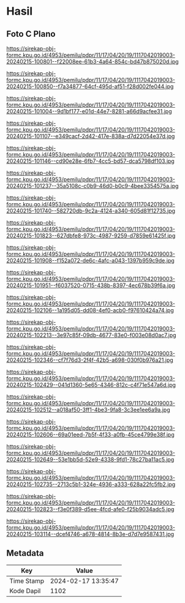 # Hasil

## Foto C Plano

https://sirekap-obj-formc.kpu.go.id/4953/pemilu/pdpr/11/17/04/20/19/1117042019003-20240215-100801--f22008ee-61b3-4a64-854c-bd47b875020d.jpg

https://sirekap-obj-formc.kpu.go.id/4953/pemilu/pdpr/11/17/04/20/19/1117042019003-20240215-100850--f7a34877-64cf-495d-af51-f28d002fe044.jpg

https://sirekap-obj-formc.kpu.go.id/4953/pemilu/pdpr/11/17/04/20/19/1117042019003-20240215-101004--9d1bf177-e01d-44e7-8281-a66d9acfee31.jpg

https://sirekap-obj-formc.kpu.go.id/4953/pemilu/pdpr/11/17/04/20/19/1117042019003-20240215-101107--e349cacf-2d42-417e-838a-d7d22054e37d.jpg

https://sirekap-obj-formc.kpu.go.id/4953/pemilu/pdpr/11/17/04/20/19/1117042019003-20240215-101146--cd90e28e-6fb7-4cc5-bd57-dca5798df103.jpg

https://sirekap-obj-formc.kpu.go.id/4953/pemilu/pdpr/11/17/04/20/19/1117042019003-20240215-101237--35a5108c-c0b9-46d0-b0c9-4bee3354575a.jpg

https://sirekap-obj-formc.kpu.go.id/4953/pemilu/pdpr/11/17/04/20/19/1117042019003-20240215-101740--582720db-9c2a-4124-a340-605d81f12735.jpg

https://sirekap-obj-formc.kpu.go.id/4953/pemilu/pdpr/11/17/04/20/19/1117042019003-20240215-101823--627dbfe8-973c-4987-9259-d7859e61425f.jpg

https://sirekap-obj-formc.kpu.go.id/4953/pemilu/pdpr/11/17/04/20/19/1117042019003-20240215-101908--f152a072-de6c-4afc-a043-1397b959c9de.jpg

https://sirekap-obj-formc.kpu.go.id/4953/pemilu/pdpr/11/17/04/20/19/1117042019003-20240215-101951--f6037520-0715-438b-8397-4ec678b39f6a.jpg

https://sirekap-obj-formc.kpu.go.id/4953/pemilu/pdpr/11/17/04/20/19/1117042019003-20240215-102106--1a195d05-dd08-4ef0-acb0-f97610424a74.jpg

https://sirekap-obj-formc.kpu.go.id/4953/pemilu/pdpr/11/17/04/20/19/1117042019003-20240215-102213--3e97c85f-09db-4677-83e0-f003e08d0ac7.jpg

https://sirekap-obj-formc.kpu.go.id/4953/pemilu/pdpr/11/17/04/20/19/1117042019003-20240215-102346--cf7f76d3-2f4f-42b5-a698-030f0b976a21.jpg

https://sirekap-obj-formc.kpu.go.id/4953/pemilu/pdpr/11/17/04/20/19/1117042019003-20240215-102429--041d1360-5e65-4346-812c-c4f71e547a6d.jpg

https://sirekap-obj-formc.kpu.go.id/4953/pemilu/pdpr/11/17/04/20/19/1117042019003-20240215-102512--a018af50-3ff1-4be3-9fa8-3c3ee1ee6a9a.jpg

https://sirekap-obj-formc.kpu.go.id/4953/pemilu/pdpr/11/17/04/20/19/1117042019003-20240215-102606--69a01eed-7b5f-4f33-a0fb-45ce4799e38f.jpg

https://sirekap-obj-formc.kpu.go.id/4953/pemilu/pdpr/11/17/04/20/19/1117042019003-20240215-102649--53e1bb5d-52e9-4338-9fd1-78c27ba11ac5.jpg

https://sirekap-obj-formc.kpu.go.id/4953/pemilu/pdpr/11/17/04/20/19/1117042019003-20240215-102735--2713c5b1-324e-4936-a333-628a22fc5fb2.jpg

https://sirekap-obj-formc.kpu.go.id/4953/pemilu/pdpr/11/17/04/20/19/1117042019003-20240215-102823--f3e0f389-d5ee-4fcd-afe0-f25b9034adc5.jpg

https://sirekap-obj-formc.kpu.go.id/4953/pemilu/pdpr/11/17/04/20/19/1117042019003-20240215-103114--dcef4746-a678-4814-8b3e-d7d7e9587431.jpg


## Metadata

| Key        | Value               |
| ---------- | ------------------- |
| Time Stamp | 2024-02-17 13:35:47 |
| Kode Dapil | 1102                |



